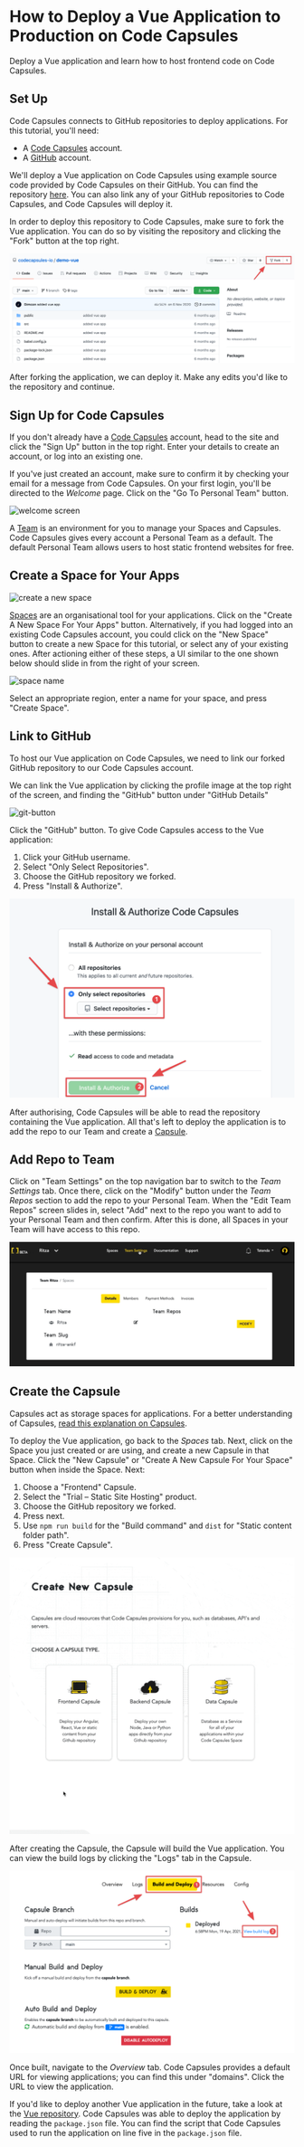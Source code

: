 # How to Deploy a Vue Application to Production on Code Capsules

Deploy a Vue application and learn how to host frontend code on Code Capsules. 

## Set Up

Code Capsules connects to GitHub repositories to deploy applications. For this tutorial, you'll need:
- A [Code Capsules](https://codecapsules.io/) account. 
- A [GitHub](https://github.com/) account.  

We'll deploy a Vue application on Code Capsules using example source code provided by Code Capsules on their GitHub. You can find the repository [here](https://github.com/codecapsules-io/demo-vue). You can also link any of your GitHub repositories to Code Capsules, and Code Capsules will deploy it.

In order to deploy this repository to Code Capsules, make sure to fork the Vue application. You can do so by visiting the repository and clicking the "Fork" button at the top right. 

![Demo Vue Repository](images/cc-demo-vue-github.png)

After forking the application, we can deploy it. Make any edits you'd like to the repository and continue.

## Sign Up for Code Capsules

If you don't already have a [Code Capsules](https://codecapsules.io/) account, head to the site and click the "Sign Up" button in the top right. Enter your details to create an account, or log into an existing one. 

If you've just created an account, make sure to confirm it by checking your email for a message from Code Capsules. On your first login, you'll be directed to the _Welcome_ page. Click on the "Go To Personal Team" button. 

![welcome screen](images/welcome-screen.jpg)

A [Team](https://codecapsules.io/docs/faq/what-is-a-team/) is an environment for you to manage your Spaces and Capsules. Code Capsules gives every account a Personal Team as a default. The default Personal Team allows users to host static frontend websites for free.

## Create a Space for Your Apps

![create a new space](images/spaces.png)

[Spaces](https://codecapsules.io/docs/faq/what-is-a-space) are an organisational tool for your applications. Click on the "Create A New Space For Your Apps" button. Alternatively, if you had logged into an existing Code Capsules account, you could click on the "New Space" button to create a new Space for this tutorial, or select any of your existing ones. After actioning either of these steps, a UI similar to the one shown below should slide in from the right of your screen.  

![space name](images/space-name.png)

Select an appropriate region, enter a name for your space, and press "Create Space".

## Link to GitHub

To host our Vue application on Code Capsules, we need to link our forked GitHub repository to our Code Capsules account.

We can link the Vue application by clicking the profile image at the top right of the screen, and finding the "GitHub" button under "GitHub Details"

![git-button](images/git-button.png)

Click the "GitHub" button. To give Code Capsules access to the Vue application:

1. Click your GitHub username.
2. Select "Only Select Repositories".
3. Choose the GitHub repository we forked.
4. Press "Install & Authorize".

![install&authorize](images/github-integration.png)

After authorising, Code Capsules will be able to read the repository containing the Vue application. All that's left to deploy the application is to add the repo to our Team and create a [Capsule](https://codecapsules.io/docs/faq/what-is-a-capsule). 

## Add Repo to Team

Click on "Team Settings" on the top navigation bar to switch to the _Team Settings_ tab. Once there, click on the "Modify" button under the _Team Repos_ section to add the repo to your Personal Team. When the "Edit Team Repos" screen slides in, select "Add" next to the repo you want to add to your Personal Team and then confirm. After this is done, all Spaces in your Team will have access to this repo. 

![Edit Team Repos](images/team-repos.gif)

## Create the Capsule

Capsules act as storage spaces for applications. For a better understanding of Capsules, [read this explanation on Capsules](https://codecapsules.io/docs/faq/what-is-a-capsule/).

To deploy the Vue application, go back to the _Spaces_ tab. Next, click on the Space you just created or are using, and create a new Capsule in that Space. Click the "New Capsule" or "Create A New Capsule For Your Space" button when inside the Space. Next:

1. Choose a "Frontend" Capsule.
2. Select the "Trial – Static Site Hosting" product.
3. Choose the GitHub repository we forked.
4. Press next.
5. Use `npm run build` for the "Build command" and `dist` for "Static content folder path".
6. Press "Create Capsule".

![Create Front-end Capsule](images/creating-frontend-capsule.gif)

After creating the Capsule, the Capsule will build the Vue application. You can view the build logs by clicking the "Logs" tab in the Capsule. 

![Build logs](images/frontend-capsule-build-logs.png)

Once built, navigate to the _Overview_ tab. Code Capsules provides a default URL for viewing applications; you can find this under "domains". Click the URL to view the application.

If you'd like to deploy another Vue application in the future, take a look at the [Vue repository](https://github.com/codecapsules-io/demo-vue). Code Capsules was able to deploy the application by reading the `package.json` file. You can find the script that Code Capsules used to run the application on line five in the `package.json` file.
